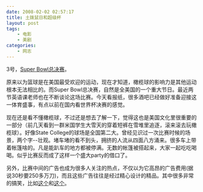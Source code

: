 ```yaml
---
date: 2008-02-02 02:57:17
title: 土拨鼠日和超级杯
layout: post
tags:
    - 电影
    - 美剧
categories:
    - 网志
---
```


3号，<a href="http://www.azsuperbowl.com/" target="_blank">Super Bowl总决赛</a>。

原来以为篮球是在美国最受欢迎的运动，现在才知道，橄榄球的影响力是其他运动根本无法相比的。而Super Bowl总决赛，自然是全美国的一个重大节日。最近两节英语课老师也在不断谈论这场比赛。今天看报纸，很多酒吧已经做好准备迎接这一体育盛事，有点以前在国内看世界杯决赛的感觉。

现在还是看不懂橄榄球，不过还是想去了解一下，觉得这也是美国文化里很重要的一部分（前几天看到一群米国学生大雪天的穿着短裤在雪堆里追逐，滚来滚去玩橄榄球）。好像State College的球场是全国第二大。曾经见识过一次比赛时候的场景，两个字--壮观。堵车堵的看不到头，拥挤的人流从四面八方涌来。很多车上带着帐篷啥的。凡是能趴车的地方都被停满。无数的帐篷被搭起来，大家一起吃吃喝喝。似乎比赛反而成了这样一个盛大party的借口了。

另外，比赛中间的广告也成为很多人关注的热点，不仅以为它高昂的广告费用(据说30秒要250多万刀)，而且这些广告往往是经过精心设计的精品。其中很多非常的搞笑，比如<a href="http://www.youtube.com/watch?v=JHkoZ7ngAM0" target="_blank">这个</a>和<a href="http://www.youtube.com/watch?v=KrIQ5YmSqtI&amp;feature=related" target="_blank">这个</a>。
